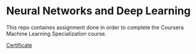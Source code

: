 # Neural Networks and Deep Learning

This repo containes assignment done in order to complete the Coursera Machine Learning Specialization course.

[Certificate](https://www.coursera.org/account/accomplishments/verify/2YDQ9T2EHMD3)
